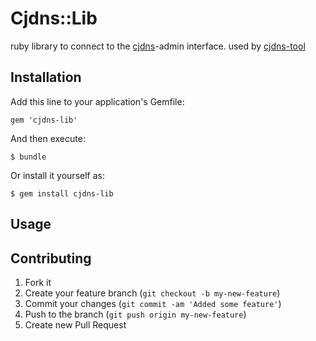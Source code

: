 # Cjdns::Lib

ruby library to connect to the [cjdns](https://github.com/cjdelisle/cjdns)-admin interface.
used by [cjdns-tool](https://github.com/kechagia/cjdns-tool)

## Installation

Add this line to your application's Gemfile:

    gem 'cjdns-lib'

And then execute:

    $ bundle

Or install it yourself as:

    $ gem install cjdns-lib

## Usage


## Contributing

1. Fork it
2. Create your feature branch (`git checkout -b my-new-feature`)
3. Commit your changes (`git commit -am 'Added some feature'`)
4. Push to the branch (`git push origin my-new-feature`)
5. Create new Pull Request
